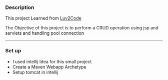 <h3>Description</h3>
<p>This project Learned from <a href="https://github.com/darbyluv2code">Luv2Code</a> </p>
<p>The Objective of this project is to perform a CRUD operation using jsp and servlets and handling  pool connection</p>

<hr>
<h3>Set up</h3>
<ul>
  <li>I used  intellij Idea for this small project</li>
  <li>Create a Maven Webapp Archetype </li>
  <li>Setup tomcat in intellij </li>
</ul>
